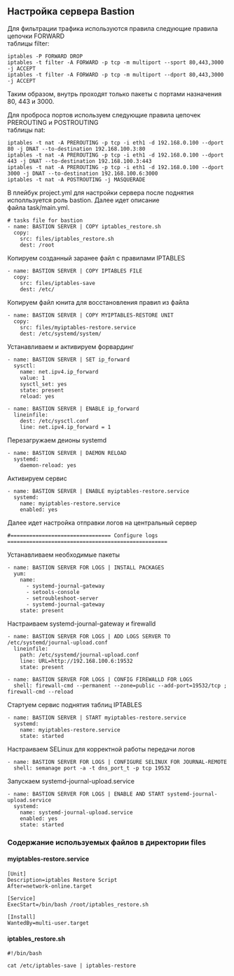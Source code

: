 ## Настройка сервера Bastion

Для фильтрации трафика используются правила следующие правила цепочки FORWARD  
таблицы filter:  

    iptables -P FORWARD DROP  
    iptables -t filter -A FORWARD -p tcp -m multiport --sport 80,443,3000 -j ACCEPT  
    iptables -t filter -A FORWARD -p tcp -m multiport --dport 80,443,3000 -j ACCEPT  

Таким образом, внутрь проходят только пакеты с портами назначения 80, 443 и 3000.  
  
Для проброса портов используем следующие правила цепочек PREROUTING и POSTROUTING  
таблицы nat:  
  
    iptables -t nat -A PREROUTING -p tcp -i eth1 -d 192.168.0.100 --dport 80 -j DNAT --to-destination 192.168.100.3:80
    iptables -t nat -A PREROUTING -p tcp -i eth1 -d 192.168.0.100 --dport 443 -j DNAT --to-destination 192.168.100.3:443
    iptables -t nat -A PREROUTING -p tcp -i eth1 -d 192.168.0.100 --dport 3000 -j DNAT --to-destination 192.168.100.6:3000
    iptables -t nat -A POSTROUTING -j MASQUERADE

В плейбук project.yml для настройки сервера после поднятия исполльзуется роль bastion. Далее идет описание  
файла task/main.yml.  

    # tasks file for bastion  
    - name: BASTION SERVER | COPY iptables_restore.sh  
      copy:  
        src: files/iptables_restore.sh  
        dest: /root  
        
Копируем созданный заранее файл с правилами IPTABLES

    - name: BASTION SERVER | COPY IPTABLES FILE  
      copy:  
        src: files/iptables-save  
        dest: /etc/  
    
Копируем файл юнита для восстановления правил из файла      
    
    - name: BASTION SERVER | COPY MYIPTABLES-RESTORE UNIT
      copy:
        src: files/myiptables-restore.service
        dest: /etc/systemd/system/  
        
Устанавливаем и активируем форвардинг   

    - name: BASTION SERVER | SET ip_forward
      sysctl:
        name: net.ipv4.ip_forward
        value: 1
        sysctl_set: yes
        state: present
        reload: yes
          
    - name: BASTION SERVER | ENABLE ip_forward
      lineinfile:
        dest: /etc/sysctl.conf
        line: net.ipv4.ip_forward = 1   
        
 Перезагружаем деионы systemd       
    
    - name: BASTION SERVER | DAEMON RELOAD
      systemd:
        daemon-reload: yes 
    
Активируем сервис    
        
    - name: BASTION SERVER | ENABLE myiptables-restore.service 
      systemd:
        name: myiptables-restore.service
        enabled: yes

Далее идет настройка отправки логов на центральный сервер

    #================================ Configure logs ===================================================    
 
Устанавливаем необходимые пакеты

    - name: BASTION SERVER FOR LOGS | INSTALL PACKAGES
      yum:
        name: 
          - systemd-journal-gateway
          - setools-console
          - setroubleshoot-server
          - systemd-journal-gateway
        state: present
  
Настраиваем systemd-journal-gateway и firewalld

    - name: BASTION SERVER FOR LOGS | ADD LOGS SERVER TO /etc/systemd/journal-upload.conf
      lineinfile: 
        path: /etc/systemd/journal-upload.conf
        line: URL=http://192.168.100.6:19532
        state: present

    - name: BASTION SERVER FOR LOGS | CONFIG FIREWALLD FOR LOGS
      shell: firewall-cmd --permanent --zone=public --add-port=19532/tcp ; firewall-cmd --reload
  
Стартуем сервис поднятия таблиц IPTABLES

    - name: BASTION SERVER | START myiptables-restore.service 
      systemd:
        name: myiptables-restore.service
        state: started    
  
Настраиваем SELinux для корректной работы передачи логов

    - name: BASTION SERVER FOR LOGS | CONFIGURE SELINUX FOR JOURNAL-REMOTE
      shell: semanage port -a -t dns_port_t -p tcp 19532    
  
Запускаем systemd-journal-upload.service

    - name: BASTION SERVER FOR LOGS | ENABLE AND START systemd-journal-upload.service 
      systemd:
        name: systemd-journal-upload.service
        enabled: yes
        state: started 
        
### Содержание используемых файлов в директории files        
#### myiptables-restore.service
    [Unit]
    Description=iptables Restore Script
    After=network-online.target  

    [Service]
    ExecStart=/bin/bash /root/iptables_restore.sh

    [Install]
    WantedBy=multi-user.target

#### iptables_restore.sh
    #!/bin/bash

    cat /etc/iptables-save | iptables-restore
    

